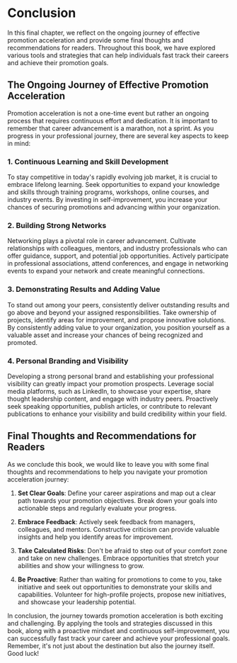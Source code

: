 Conclusion
==========

In this final chapter, we reflect on the ongoing journey of effective promotion acceleration and provide some final thoughts and recommendations for readers. Throughout this book, we have explored various tools and strategies that can help individuals fast track their careers and achieve their promotion goals.

The Ongoing Journey of Effective Promotion Acceleration
-------------------------------------------------------

Promotion acceleration is not a one-time event but rather an ongoing process that requires continuous effort and dedication. It is important to remember that career advancement is a marathon, not a sprint. As you progress in your professional journey, there are several key aspects to keep in mind:

### 1. Continuous Learning and Skill Development

To stay competitive in today's rapidly evolving job market, it is crucial to embrace lifelong learning. Seek opportunities to expand your knowledge and skills through training programs, workshops, online courses, and industry events. By investing in self-improvement, you increase your chances of securing promotions and advancing within your organization.

### 2. Building Strong Networks

Networking plays a pivotal role in career advancement. Cultivate relationships with colleagues, mentors, and industry professionals who can offer guidance, support, and potential job opportunities. Actively participate in professional associations, attend conferences, and engage in networking events to expand your network and create meaningful connections.

### 3. Demonstrating Results and Adding Value

To stand out among your peers, consistently deliver outstanding results and go above and beyond your assigned responsibilities. Take ownership of projects, identify areas for improvement, and propose innovative solutions. By consistently adding value to your organization, you position yourself as a valuable asset and increase your chances of being recognized and promoted.

### 4. Personal Branding and Visibility

Developing a strong personal brand and establishing your professional visibility can greatly impact your promotion prospects. Leverage social media platforms, such as LinkedIn, to showcase your expertise, share thought leadership content, and engage with industry peers. Proactively seek speaking opportunities, publish articles, or contribute to relevant publications to enhance your visibility and build credibility within your field.

Final Thoughts and Recommendations for Readers
----------------------------------------------

As we conclude this book, we would like to leave you with some final thoughts and recommendations to help you navigate your promotion acceleration journey:

1. **Set Clear Goals**: Define your career aspirations and map out a clear path towards your promotion objectives. Break down your goals into actionable steps and regularly evaluate your progress.

2. **Embrace Feedback**: Actively seek feedback from managers, colleagues, and mentors. Constructive criticism can provide valuable insights and help you identify areas for improvement.

3. **Take Calculated Risks**: Don't be afraid to step out of your comfort zone and take on new challenges. Embrace opportunities that stretch your abilities and show your willingness to grow.

4. **Be Proactive**: Rather than waiting for promotions to come to you, take initiative and seek out opportunities to demonstrate your skills and capabilities. Volunteer for high-profile projects, propose new initiatives, and showcase your leadership potential.

In conclusion, the journey towards promotion acceleration is both exciting and challenging. By applying the tools and strategies discussed in this book, along with a proactive mindset and continuous self-improvement, you can successfully fast track your career and achieve your professional goals. Remember, it's not just about the destination but also the journey itself. Good luck!
